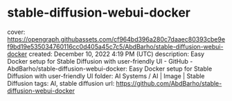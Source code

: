 # stable-diffusion-webui-docker

cover: https://opengraph.githubassets.com/cf964bd396a280c7daaec80393cbe9ef9bd19e535034760116cc0d405a45c7c5/AbdBarho/stable-diffusion-webui-docker
created: December 10, 2022 4:19 PM (UTC)
description: Easy Docker setup for Stable Diffusion with user-friendly UI - GitHub - AbdBarho/stable-diffusion-webui-docker: Easy Docker setup for Stable Diffusion with user-friendly UI
folder: AI Systems / AI | Image | Stable Diffusion
tags: AI, stable diffusion
url: https://github.com/AbdBarho/stable-diffusion-webui-docker